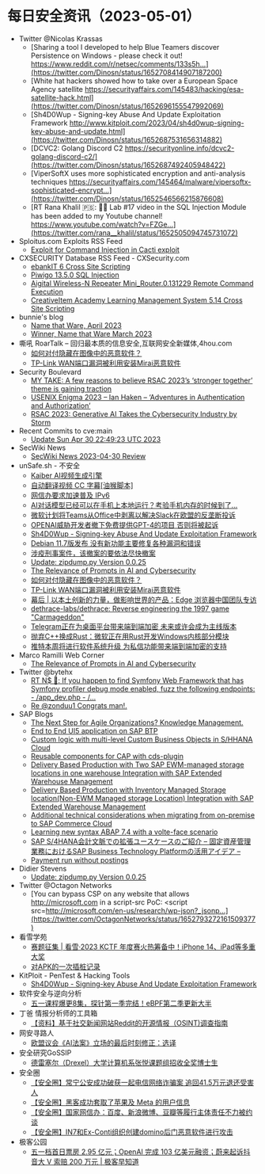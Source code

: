 # 每日安全资讯（2023-05-01）

- Twitter @Nicolas Krassas
  - [Sharing a tool I developed to help Blue Teamers discover Persistence on Windows - please check it out! https://www.reddit.com/r/netsec/comments/133s5h...](https://twitter.com/Dinosn/status/1652708414907187200)
  - [White hat hackers showed how to take over a European Space Agency satellite https://securityaffairs.com/145483/hacking/esa-satellite-hack.html](https://twitter.com/Dinosn/status/1652696155547992069)
  - [Sh4D0Wup - Signing-key Abuse And Update Exploitation Framework http://www.kitploit.com/2023/04/sh4d0wup-signing-key-abuse-and-update.html](https://twitter.com/Dinosn/status/1652687531656314882)
  - [DCVC2: Golang Discord C2 https://securityonline.info/dcvc2-golang-discord-c2/](https://twitter.com/Dinosn/status/1652687492405948422)
  - [ViperSoftX uses more sophisticated encryption and anti-analysis techniques https://securityaffairs.com/145464/malware/vipersoftx-sophisticated-encrypt...](https://twitter.com/Dinosn/status/1652546566215876608)
  - [RT Rana Khalil 🇵🇸: 📢🚨 Lab #17 video in the SQL Injection Module has been added to my Youtube channel! https://www.youtube.com/watch?v=FZGe...](https://twitter.com/rana__khalil/status/1652505094745731072)
- Sploitus.com Exploits RSS Feed
  - [Exploit for Command Injection in Cacti exploit](https://sploitus.com/exploit?id=F3BF4AB9-D62D-568D-B0DB-576B3EAAFF83&utm_source=rss&utm_medium=rss)
- CXSECURITY Database RSS Feed - CXSecurity.com
  - [ebankIT 6 Cross Site Scripting](https://cxsecurity.com/issue/WLB-2023040089)
  - [Piwigo 13.5.0 SQL Injection](https://cxsecurity.com/issue/WLB-2023040088)
  - [Aigital Wireless-N Repeater Mini_Router.0.131229 Remote Command Execution](https://cxsecurity.com/issue/WLB-2023040087)
  - [CreativeItem Academy Learning Management System 5.14 Cross Site Scripting](https://cxsecurity.com/issue/WLB-2023040086)
- bunnie's blog
  - [Name that Ware, April 2023](https://www.bunniestudios.com/blog/?p=6763)
  - [Winner, Name that Ware March 2023](https://www.bunniestudios.com/blog/?p=6759)
- 嘶吼 RoarTalk – 回归最本质的信息安全,互联网安全新媒体,4hou.com
  - [如何对付隐藏在图像中的恶意软件？](https://www.4hou.com/posts/vJzV)
  - [TP-Link WAN端口漏洞被利用安装Mirai恶意软件](https://www.4hou.com/posts/2qvP)
- Security Boulevard
  - [MY TAKE: A few reasons to believe RSAC 2023’s ‘stronger together’ theme is gaining traction](https://securityboulevard.com/2023/04/my-take-a-few-reasons-to-believe-rsac-2023s-stronger-together-theme-is-gaining-traction/)
  - [USENIX Enigma 2023 –  Ian Haken – ‘Adventures in Authentication and Authorization’](https://securityboulevard.com/2023/04/usenix-enigma-2023-ian-haken-adventures-in-authentication-and-authorization/)
  - [RSAC 2023: Generative AI Takes the Cybersecurity Industry by Storm](https://securityboulevard.com/2023/04/rsac-2023-generative-ai-takes-the-cybersecurity-industry-by-storm/)
- Recent Commits to cve:main
  - [Update Sun Apr 30 22:49:23 UTC 2023](https://github.com/trickest/cve/commit/4c0068b3909c0261484e49f7a04f8844766f89bd)
- SecWiki News
  - [SecWiki News 2023-04-30 Review](http://www.sec-wiki.com/?2023-04-30)
- unSafe.sh - 不安全
  - [Kaiber AI视频生成引擎](https://buaq.net/go-161186.html)
  - [自动翻译视频 CC 字幕[油猴脚本]](https://buaq.net/go-161185.html)
  - [网信办要求加速普及 IPv6](https://buaq.net/go-161187.html)
  - [AI对话模型已经可以在手机上本地运行？考验手机内存的时候到了...](https://buaq.net/go-161181.html)
  - [微软计划将Teams从Office中剥离以解决Slack在欧盟的反垄断投诉](https://buaq.net/go-161182.html)
  - [OPENAI威胁开发者撤下免费提供GPT-4的项目 否则将被起诉](https://buaq.net/go-161183.html)
  - [Sh4D0Wup - Signing-key Abuse And Update Exploitation Framework](https://buaq.net/go-161177.html)
  - [Debian 11.7版发布 没有新功能主要修复各种漏洞和错误](https://buaq.net/go-161176.html)
  - [涉疫刑事案件，该撤案的要依法尽快撤案](https://buaq.net/go-161173.html)
  - [Update: zipdump.py Version 0.0.25](https://buaq.net/go-161167.html)
  - [The Relevance of Prompts in AI and Cybersecurity](https://buaq.net/go-161166.html)
  - [如何对付隐藏在图像中的恶意软件？](https://buaq.net/go-161149.html)
  - [TP-Link WAN端口漏洞被利用安装Mirai恶意软件](https://buaq.net/go-161150.html)
  - [幕后 | 以本土创新的力量，做影响世界的产品：Edge 浏览器中国团队专访](https://buaq.net/go-161156.html)
  - [dethrace-labs/dethrace: Reverse engineering the 1997 game "Carmageddon"](https://buaq.net/go-161126.html)
  - [Telegram正在为桌面平台带来端到端加密 未来或许会成为主线版本](https://buaq.net/go-161120.html)
  - [抛弃C++换成Rust：微软正在用Rust开发Windows内核部分模块](https://buaq.net/go-161121.html)
  - [推特本周将进行软件系统升级 为私信功能带来端到端加密的支持](https://buaq.net/go-161122.html)
- Marco Ramilli Web Corner
  - [The Relevance of Prompts in AI and Cybersecurity](https://marcoramilli.com/2023/04/30/the-relevance-of-prompts-in-ai-and-cybersecurity/)
- Twitter @bytehx
  - [RT N$ 🍥: If you happen to find Symfony Web Framework that has Symfony profiler debug mode enabled, fuzz the following endpoints: - /app_dev.php - /...](https://twitter.com/nav1n0x/status/1652676328901029888)
  - [Re @zonduu1 Congrats man!.](https://twitter.com/bytehx343/status/1652520055425613825)
- SAP Blogs
  - [The Next Step for Agile Organizations? Knowledge Management.](https://blogs.sap.com/2023/04/30/the-next-step-for-agile-organizations-knowledge-management./)
  - [End to End UI5 application on SAP BTP](https://blogs.sap.com/2023/04/30/end-to-end-ui5-application-on-sap-btp/)
  - [Custom logic with multi-level Custom Business Objects in S/HHANA Cloud](https://blogs.sap.com/2023/04/30/custom-logic-with-multi-level-custom-business-objects-in-s-hhana-cloud/)
  - [Reusable components for CAP with cds-plugin](https://blogs.sap.com/2023/04/30/reusable-components-for-cap-with-cds-plugin/)
  - [Delivery Based Production with Two SAP EWM-managed storage locations in one warehouse Integration with SAP Extended Warehouse Management](https://blogs.sap.com/2023/04/30/delivery-based-production-with-two-sap-ewm-managed-storage-locations-in-one-warehouse-integration-with-sap-extended-warehouse-management/)
  - [Delivery Based Production with Inventory Managed Storage location(Non-EWM Managed storage Location) Integration with SAP Extended Warehouse Management](https://blogs.sap.com/2023/04/30/delivery-based-production-with-inventory-managed-storage-locationnon-ewm-managed-storage-location-integration-with-sap-extended-warehouse-management/)
  - [Additional technical considerations when migrating from on-premise to SAP Commerce Cloud](https://blogs.sap.com/2023/04/30/additional-technical-considerations-when-migrating-from-on-premise-to-sap-commerce-cloud/)
  - [Learning new syntax ABAP 7.4 with a volte-face scenario](https://blogs.sap.com/2023/04/30/learning-new-syntax-abap-7.4-with-a-volte-face-scenario/)
  - [SAP S/4HANA会計文脈での拡張ユースケースのご紹介 – 固定資産管理業務におけるSAP Business Technology Platformの活用アイデア –](https://blogs.sap.com/2023/04/30/sap-s-4hana%e4%bc%9a%e8%a8%88%e6%96%87%e8%84%88%e3%81%a7%e3%81%ae%e6%8b%a1%e5%bc%b5%e3%83%a6%e3%83%bc%e3%82%b9%e3%82%b1%e3%83%bc%e3%82%b9%e3%81%ae%e3%81%94%e7%b4%b9%e4%bb%8b-%e5%9b%ba%e5%ae%9a/)
  - [Payment run without postings](https://blogs.sap.com/2023/04/30/payment-run-without-postings/)
- Didier Stevens
  - [Update: zipdump.py Version 0.0.25](https://blog.didierstevens.com/2023/04/30/update-zipdump-py-version-0-0-25/)
- Twitter @Octagon Networks
  - [You can bypass CSP on any website that allows http://microsoft.com in a script-src PoC: <script src=http://microsoft.com/en-us/research/wp-json?_jsonp...](https://twitter.com/OctagonNetworks/status/1652793272161509377)
- 看雪学苑
  - [赛题征集 | 看雪·2023 KCTF 年度赛火热筹备中！iPhone 14、iPad等多重大奖](https://mp.weixin.qq.com/s?__biz=MjM5NTc2MDYxMw==&mid=2458503741&idx=1&sn=8b2313918d017dbf1fcc0cb0079833aa&chksm=b18efab786f973a19b96eb26d83d85389d471309681a3ab6ec0964f667b8229ace794b4e2724&scene=58&subscene=0#rd)
  - [对APK的一次插桩记录](https://mp.weixin.qq.com/s?__biz=MjM5NTc2MDYxMw==&mid=2458503741&idx=2&sn=51271aa519155abbfd894aa4f8fab3a4&chksm=b18efab786f973a1fb8ac53808a8f800518af57d8f22cc2b5771d9889251a8cc7f831af95556&scene=58&subscene=0#rd)
- KitPloit - PenTest & Hacking Tools
  - [Sh4D0Wup - Signing-key Abuse And Update Exploitation Framework](http://www.kitploit.com/2023/04/sh4d0wup-signing-key-abuse-and-update.html)
- 软件安全与逆向分析
  - [五一课程爆更8集，探针第一季完结！eBPF第二季更新大半](https://mp.weixin.qq.com/s?__biz=MzU3MTY5MzQxMA==&mid=2247484273&idx=1&sn=e9683ff0852d30df75bd4e765ce396d2&chksm=fcdd037ccbaa8a6a28f914c82ff75c4573e4208470c5ef240d96779594d776d743e9cf253d93&scene=58&subscene=0#rd)
- 丁爸 情报分析师的工具箱
  - [【资料】基于社交新闻网站Reddit的开源情报（OSINT)调查指南](https://mp.weixin.qq.com/s?__biz=MzI2MTE0NTE3Mw==&mid=2651136032&idx=1&sn=6b83d4dc0a4c3d115f4d6e8bcce8b740&chksm=f1af571ac6d8de0c3cd83e02a7950c256273fabd3a71846cff94dafd73c0d949b4f31e2f1d69&scene=58&subscene=0#rd)
- 网安寻路人
  - [欧盟议会《AI法案》立场的最后时刻修正：选译](https://mp.weixin.qq.com/s?__biz=MzIxODM0NDU4MQ==&mid=2247499698&idx=1&sn=9e5c0b2fd198f3c942e63fa30c10954d&chksm=97e94258a09ecb4e88cd534b9caeae0d5b12deab039b6753b4506e1043e85e9ad25378b80529&scene=58&subscene=0#rd)
- 安全研究GoSSIP
  - [德雷塞尔（Drexel）大学计算机系张悦课题组招收全奖博士生](https://mp.weixin.qq.com/s?__biz=Mzg5ODUxMzg0Ng==&mid=2247495033&idx=1&sn=b534a7045dc7ba93aeb1b4cf91044d27&chksm=c063c3a0f7144ab6becbbffcaff91d638729e2def442aefa20255a497b67e0ddbb6f613ca26d&scene=58&subscene=0#rd)
- 安全圈
  - [【安全圈】常宁公安成功破获一起电信网络诈骗案 追回41.5万元退还受害人](https://mp.weixin.qq.com/s?__biz=MzIzMzE4NDU1OQ==&mid=2652033461&idx=1&sn=7a3c0221b5299141969807969b2fc64a&chksm=f36ffdf5c41874e35b7f5955218ad3e7e7a5fef57bc385fa82701a518b94bf0ede7e6d55f3af&scene=58&subscene=0#rd)
  - [【安全圈】黑客成功套取了苹果及 Meta 的用户信息](https://mp.weixin.qq.com/s?__biz=MzIzMzE4NDU1OQ==&mid=2652033461&idx=2&sn=9d9d9920160141bbcc5e10fb3c1aaf12&chksm=f36ffdf5c41874e32d68928a7e787602d2039b3848a859f79ae81dd846b3f6abcbe282145852&scene=58&subscene=0#rd)
  - [【安全圈】国家网信办：百度、新浪微博、豆瓣等履行主体责任不力被约谈](https://mp.weixin.qq.com/s?__biz=MzIzMzE4NDU1OQ==&mid=2652033461&idx=3&sn=8f93f6853c09614255ca3627f018695f&chksm=f36ffdf5c41874e377fa006b6667e2cae28bf3070d020055a86e5bf366804e79a522ddff886d&scene=58&subscene=0#rd)
  - [【安全圈】IN7和Ex-Conti组织创建domino后门恶意软件进行攻击](https://mp.weixin.qq.com/s?__biz=MzIzMzE4NDU1OQ==&mid=2652033461&idx=4&sn=587862680626ee34a3ef757654914e60&chksm=f36ffdf5c41874e3a56faeb80cceb4c9249a041840405af35d4ba1c47f18f2c6e6b442534c03&scene=58&subscene=0#rd)
- 极客公园
  - [五一档首日票房 2.95 亿元；OpenAI 完成 103 亿美元融资；蔚来起诉抖音大 V 索赔 200 万元 | 极客早知道](https://mp.weixin.qq.com/s?__biz=MTMwNDMwODQ0MQ==&mid=2652991226&idx=1&sn=ce66ed82630205ac549cf806487735fe&chksm=7e54134c49239a5af2f91f8c99831891c342f25f8005cb4997931a7d8067585e04177841a134&scene=58&subscene=0#rd)
